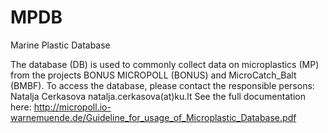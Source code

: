 # MPDB
Marine Plastic Database

The database (DB) is used to commonly collect data on microplastics (MP) from the projects BONUS MICROPOLL (BONUS) and MicroCatch_Balt (BMBF). To access the database, please contact the responsible persons: Natalja Cerkasova natalja.cerkasova(at)ku.lt
See the full documentation here: http://micropoll.io-warnemuende.de/Guideline_for_usage_of_Microplastic_Database.pdf
